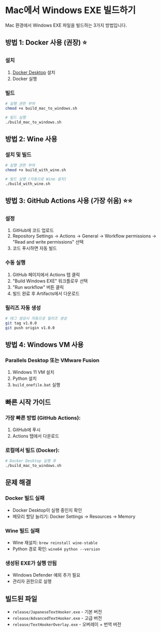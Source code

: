 # Mac에서 Windows EXE 빌드하기

Mac 환경에서 Windows EXE 파일을 빌드하는 3가지 방법입니다.

## 방법 1: Docker 사용 (권장) ⭐

### 설치
1. [Docker Desktop](https://www.docker.com/products/docker-desktop) 설치
2. Docker 실행

### 빌드
```bash
# 실행 권한 부여
chmod +x build_mac_to_windows.sh

# 빌드 실행
./build_mac_to_windows.sh
```

## 방법 2: Wine 사용

### 설치 및 빌드
```bash
# 실행 권한 부여
chmod +x build_with_wine.sh

# 빌드 실행 (자동으로 Wine 설치)
./build_with_wine.sh
```

## 방법 3: GitHub Actions 사용 (가장 쉬움) ⭐⭐

### 설정
1. GitHub에 코드 업로드
2. Repository Settings → Actions → General → Workflow permissions → "Read and write permissions" 선택
3. 코드 푸시하면 자동 빌드

### 수동 실행
1. GitHub 페이지에서 Actions 탭 클릭
2. "Build Windows EXE" 워크플로우 선택
3. "Run workflow" 버튼 클릭
4. 빌드 완료 후 Artifacts에서 다운로드

### 릴리즈 자동 생성
```bash
# 태그 생성시 자동으로 릴리즈 생성
git tag v1.0.0
git push origin v1.0.0
```

## 방법 4: Windows VM 사용

### Parallels Desktop 또는 VMware Fusion
1. Windows 11 VM 설치
2. Python 설치
3. `build_onefile.bat` 실행

## 빠른 시작 가이드

### 가장 빠른 방법 (GitHub Actions):
1. GitHub에 푸시
2. Actions 탭에서 다운로드

### 로컬에서 빌드 (Docker):
```bash
# Docker Desktop 실행 후
./build_mac_to_windows.sh
```

## 문제 해결

### Docker 빌드 실패
- Docker Desktop이 실행 중인지 확인
- 메모리 할당 늘리기: Docker Settings → Resources → Memory

### Wine 빌드 실패
- Wine 재설치: `brew reinstall wine-stable`
- Python 경로 확인: `wine64 python --version`

### 생성된 EXE가 실행 안됨
- Windows Defender 예외 추가 필요
- 관리자 권한으로 실행

## 빌드된 파일
- `release/JapaneseTextHooker.exe` - 기본 버전
- `release/AdvancedTextHooker.exe` - 고급 버전
- `release/TextHookerOverlay.exe` - 오버레이 + 번역 버전
